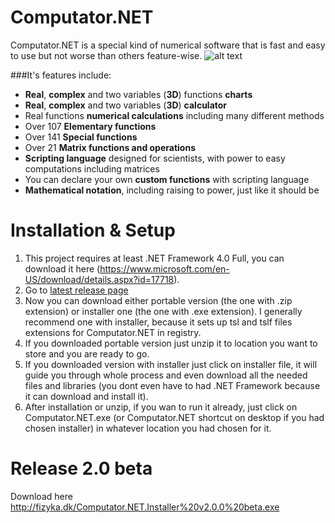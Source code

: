 # Computator.NET
Computator.NET is a special kind of numerical software that is fast and easy to use but not worse than others feature-wise.
![alt text](http://fizyka.dk/Computator.NET/quick_presentation.gif "Quick presentation of Computator.NET features")

###It's features include:
* **Real**, **complex** and two variables (**3D**) functions **charts**
* **Real**, **complex** and two variables (**3D**) **calculator**
* Real functions **numerical calculations** including many different methods
* Over 107 **Elementary functions**
* Over 141 **Special functions**
* Over 21 **Matrix functions and operations**  
* **Scripting language** designed for scientists, with power to easy computations including matrices
* You can declare your own **custom functions** with scripting language
* **Mathematical notation**, including raising to power, just like it should be


# Installation & Setup
1. This project requires at least .NET Framework 4.0 Full, you can download it here (https://www.microsoft.com/en-US/download/details.aspx?id=17718).
2. Go to [latest release page](../releases/latest)
3. Now you can download either portable version (the one with .zip extension) or installer one (the one with .exe extension). I generally recommend one with installer, because it sets up tsl and tslf files extensions for Computator.NET in registry.
4. If you downloaded portable version just unzip it to location you want to store and you are ready to go.
5. If you downloaded version with installer just click on installer file, it will guide you through whole process and even download all the needed files and libraries (you dont even have to had .NET Framework because it can download and install it).
6. After installation or unzip, if you wan to run it already, just click on Computator.NET.exe (or Computator.NET shortcut on desktop if you had chosen installer) in whatever location you had chosen for it.



# Release 2.0 beta
Download here http://fizyka.dk/Computator.NET.Installer%20v2.0.0%20beta.exe
